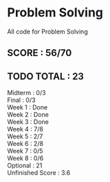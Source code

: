 # Problem Solving  
All code for Problem Solving  
  
## SCORE : 56/70  
## TODO TOTAL : 23  
  
Midterm : 0/3  
Final : 0/3  
Week 1 : Done  
Week 2 : Done  
Week 3 : Done  
Week 4 : 7/8  
Week 5 : 2/7  
Week 6 : 2/8  
Week 7 : 0/5  
Week 8 : 0/6  
Optional : 21  
Unfinished Score : 3.6  